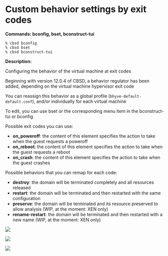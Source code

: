 # Custom behavior settings by exit codes

**Commands: bconfig, bset, bconstruct-tui**

```
% cbsd bconfig
% cbsd bset
% cbsd bconstruct-tui
```

**Description:**

Configuring the behavior of the virtual machine at exit codes

Beginning with version 12.0.4 of CBSD, a behavior regulator has been added, depending on the virtual machine hypervisor exit code

You can reassign this behavior as a global profile (`bhyve-default-default.conf`), and/or individually for each virtual machine

To edit, you can use bset or the corresponding menu item in the bconstruct-tui or bconfig

Possible exit codes you can use:

* **on_poweroff**: the content of this element specifies the action to take when the guest requests a poweroff
* **on_reboot**: the content of this element specifies the action to take when the guest requests a reboot
* **on_crash**: the content of this element specifies the action to take when the guest crashes

Possible behaviors that you can remap for each code:

* **destroy**: the domain will be terminated completely and all resources released
* **restart**: the domain will be terminated and then restarted with the same configuration
* **preserve**: the domain will be terminated and its resource preserved to allow analysis (WIP, at the moment: XEN only)
* **rename-restart**: the domain will be terminated and then restarted with a new name (WIP, at the moment: XEN only)

![](/img/bhyve_exit_behavior1.png)

![](/img/bhyve_exit_behavior2.png)

![](/img/bhyve_exit_behavior3.png)
